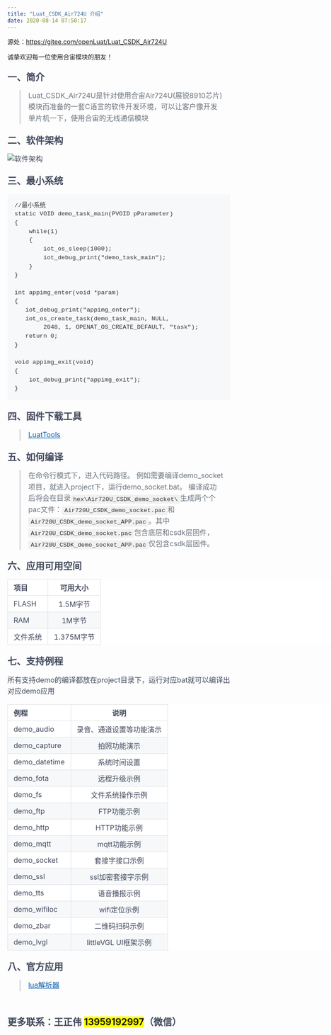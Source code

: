 ```yaml
---
title: "Luat_CSDK_Air724U 介绍"
date: 2020-08-14 07:50:17
---
```


<p>源处：<a href="https://gitee.com/openLuat/Luat_CSDK_Air724U" target="_blank">https://gitee.com/openLuat/Luat_CSDK_Air724U</a></p><p>诚挚欢迎每一位使用合宙模块的朋友！</p><h2 style="font-family: -apple-system, BlinkMacSystemFont, &quot;Segoe UI&quot;, Helvetica, Arial, &quot;Apple Color Emoji&quot;, &quot;Segoe UI Emoji&quot;, &quot;Segoe UI Symbol&quot;, &quot;Liberation Sans&quot;, &quot;PingFang SC&quot;, &quot;Microsoft YaHei&quot;, &quot;Hiragino Sans GB&quot;, &quot;Wenquanyi Micro Hei&quot;, &quot;WenQuanYi Zen Hei&quot;, &quot;ST Heiti&quot;, SimHei, SimSun, &quot;WenQuanYi Zen Hei Sharp&quot;, sans-serif; line-height: 1.25; margin: 24px 0em 16px; font-weight: 600; padding: 0em; font-size: 1.5em; position: relative; color: rgb(64, 72, 91);"><a id="一简介" class="anchor" href="https://gitee.com/openLuat/Luat_CSDK_Air724U#%E4%B8%80%E7%AE%80%E4%BB%8B" style="color: rgb(9, 94, 171); overflow-wrap: break-word; float: left; padding-right: 4px; margin-left: -20px; line-height: 1; display: block; padding-left: 30px; position: absolute; top: 0px; left: 0px; bottom: 0px;"></a>一、简介</h2><blockquote style="margin-bottom: 16px; padding: 0px 1em; color: rgb(106, 115, 125); border-left-width: 0.25em; border-left-color: rgb(223, 226, 229); font-family: -apple-system, BlinkMacSystemFont, &quot;Segoe UI&quot;, Helvetica, Arial, &quot;Apple Color Emoji&quot;, &quot;Segoe UI Emoji&quot;, &quot;Segoe UI Symbol&quot;, &quot;Liberation Sans&quot;, &quot;PingFang SC&quot;, &quot;Microsoft YaHei&quot;, &quot;Hiragino Sans GB&quot;, &quot;Wenquanyi Micro Hei&quot;, &quot;WenQuanYi Zen Hei&quot;, &quot;ST Heiti&quot;, SimHei, SimSun, &quot;WenQuanYi Zen Hei Sharp&quot;, sans-serif; font-size: 16px;"><p style="margin-right: 0em; margin-left: 0em; line-height: 1.6; word-break: break-word;">Luat_CSDK_Air724U是针对使用合宙Air724U(展锐8910芯片)模块而准备的一套C语言的软件开发环境，可以让客户像开发单片机一下，使用合宙的无线通信模块</p></blockquote><h2 style="font-family: -apple-system, BlinkMacSystemFont, &quot;Segoe UI&quot;, Helvetica, Arial, &quot;Apple Color Emoji&quot;, &quot;Segoe UI Emoji&quot;, &quot;Segoe UI Symbol&quot;, &quot;Liberation Sans&quot;, &quot;PingFang SC&quot;, &quot;Microsoft YaHei&quot;, &quot;Hiragino Sans GB&quot;, &quot;Wenquanyi Micro Hei&quot;, &quot;WenQuanYi Zen Hei&quot;, &quot;ST Heiti&quot;, SimHei, SimSun, &quot;WenQuanYi Zen Hei Sharp&quot;, sans-serif; line-height: 1.25; margin: 24px 0em 16px; font-weight: 600; padding: 0em; font-size: 1.5em; position: relative; color: rgb(64, 72, 91);"><a id="二软件架构" class="anchor" href="https://gitee.com/openLuat/Luat_CSDK_Air724U#%E4%BA%8C%E8%BD%AF%E4%BB%B6%E6%9E%B6%E6%9E%84" style="color: rgb(9, 94, 171); overflow-wrap: break-word; float: left; padding-right: 4px; margin-left: -20px; line-height: 1; display: block; padding-left: 30px; position: absolute; top: 0px; left: 0px; bottom: 0px;"></a>二、软件架构</h2><p style="margin-right: 0em; margin-bottom: 16px; margin-left: 0em; line-height: 1.6; word-break: break-word; color: rgb(64, 72, 91); font-family: -apple-system, BlinkMacSystemFont, &quot;Segoe UI&quot;, Helvetica, Arial, &quot;Apple Color Emoji&quot;, &quot;Segoe UI Emoji&quot;, &quot;Segoe UI Symbol&quot;, &quot;Liberation Sans&quot;, &quot;PingFang SC&quot;, &quot;Microsoft YaHei&quot;, &quot;Hiragino Sans GB&quot;, &quot;Wenquanyi Micro Hei&quot;, &quot;WenQuanYi Zen Hei&quot;, &quot;ST Heiti&quot;, SimHei, SimSun, &quot;WenQuanYi Zen Hei Sharp&quot;, sans-serif; font-size: 16px;"><img src="https://images.gitee.com/uploads/images/2020/0707/090924_c101da41_1221708.png" alt="软件架构" title="luat_iot_sdk_arch.png" style="box-sizing: content-box; max-width: 100%; cursor: pointer; display: inline-block !important;"></p><h2 style="font-family: -apple-system, BlinkMacSystemFont, &quot;Segoe UI&quot;, Helvetica, Arial, &quot;Apple Color Emoji&quot;, &quot;Segoe UI Emoji&quot;, &quot;Segoe UI Symbol&quot;, &quot;Liberation Sans&quot;, &quot;PingFang SC&quot;, &quot;Microsoft YaHei&quot;, &quot;Hiragino Sans GB&quot;, &quot;Wenquanyi Micro Hei&quot;, &quot;WenQuanYi Zen Hei&quot;, &quot;ST Heiti&quot;, SimHei, SimSun, &quot;WenQuanYi Zen Hei Sharp&quot;, sans-serif; line-height: 1.25; margin: 24px 0em 16px; font-weight: 600; padding: 0em; font-size: 1.5em; position: relative; color: rgb(64, 72, 91);"><a id="三最小系统" class="anchor" href="https://gitee.com/openLuat/Luat_CSDK_Air724U#%E4%B8%89%E6%9C%80%E5%B0%8F%E7%B3%BB%E7%BB%9F" style="color: rgb(9, 94, 171); overflow-wrap: break-word; float: left; padding-right: 4px; margin-left: -20px; line-height: 1; display: block; padding-left: 30px; position: absolute; top: 0px; left: 0px; bottom: 0px;"></a>三、最小系统</h2><div class="white" style="color: rgb(64, 72, 91); font-family: -apple-system, BlinkMacSystemFont, &quot;Segoe UI&quot;, Helvetica, Arial, &quot;Apple Color Emoji&quot;, &quot;Segoe UI Emoji&quot;, &quot;Segoe UI Symbol&quot;, &quot;Liberation Sans&quot;, &quot;PingFang SC&quot;, &quot;Microsoft YaHei&quot;, &quot;Hiragino Sans GB&quot;, &quot;Wenquanyi Micro Hei&quot;, &quot;WenQuanYi Zen Hei&quot;, &quot;ST Heiti&quot;, SimHei, SimSun, &quot;WenQuanYi Zen Hei Sharp&quot;, sans-serif; font-size: 16px;"><div class="highlight" style="margin-bottom: 16px;"><pre style="font-family: SFMono-Regular, Menlo, Monaco, Consolas, &quot;Liberation Mono&quot;, &quot;Courier New&quot;, monospace; font-size: 13.6px; margin-bottom: 0px; overflow-wrap: normal; padding: 16px; line-height: 1.45; background-color: rgb(246, 248, 250); border-radius: 3px; word-break: normal; tab-size: 4; color: rgb(51, 51, 51);"><span id="LC1" class="line">//最小系统</span>
<span id="LC2" class="line">static VOID demo_task_main(PVOID pParameter)</span>
<span id="LC3" class="line">{</span>
<span id="LC4" class="line">	while(1)</span>
<span id="LC5" class="line">	{</span>
<span id="LC6" class="line">		iot_os_sleep(1000);</span>
<span id="LC7" class="line">		iot_debug_print("demo_task_main");</span>
<span id="LC8" class="line">	}</span>
<span id="LC9" class="line">}</span>
<span id="LC10" class="line"></span>
<span id="LC11" class="line">int appimg_enter(void *param)</span>
<span id="LC12" class="line">{   </span>
<span id="LC13" class="line">	iot_debug_print("appimg_enter");</span>
<span id="LC14" class="line">	iot_os_create_task(demo_task_main, NULL, </span>
<span id="LC15" class="line">        2048, 1, OPENAT_OS_CREATE_DEFAULT, "task");</span>
<span id="LC16" class="line">	return 0;</span>
<span id="LC17" class="line">}</span>
<span id="LC18" class="line"></span>
<span id="LC19" class="line">void appimg_exit(void)</span>
<span id="LC20" class="line">{</span>
<span id="LC21" class="line">    iot_debug_print("appimg_exit");</span>
<span id="LC22" class="line">}</span></pre></div></div><h2 style="font-family: -apple-system, BlinkMacSystemFont, &quot;Segoe UI&quot;, Helvetica, Arial, &quot;Apple Color Emoji&quot;, &quot;Segoe UI Emoji&quot;, &quot;Segoe UI Symbol&quot;, &quot;Liberation Sans&quot;, &quot;PingFang SC&quot;, &quot;Microsoft YaHei&quot;, &quot;Hiragino Sans GB&quot;, &quot;Wenquanyi Micro Hei&quot;, &quot;WenQuanYi Zen Hei&quot;, &quot;ST Heiti&quot;, SimHei, SimSun, &quot;WenQuanYi Zen Hei Sharp&quot;, sans-serif; line-height: 1.25; margin: 24px 0em 16px; font-weight: 600; padding: 0em; font-size: 1.5em; position: relative; color: rgb(64, 72, 91);"><a id="四固件下载工具" class="anchor" href="https://gitee.com/openLuat/Luat_CSDK_Air724U#%E5%9B%9B%E5%9B%BA%E4%BB%B6%E4%B8%8B%E8%BD%BD%E5%B7%A5%E5%85%B7" style="color: rgb(9, 94, 171); overflow-wrap: break-word; float: left; padding-right: 4px; margin-left: -20px; line-height: 1; display: block; padding-left: 30px; position: absolute; top: 0px; left: 0px; bottom: 0px;"></a>四、固件下载工具</h2><blockquote style="margin-bottom: 16px; padding: 0px 1em; color: rgb(106, 115, 125); border-left-width: 0.25em; border-left-color: rgb(223, 226, 229); font-family: -apple-system, BlinkMacSystemFont, &quot;Segoe UI&quot;, Helvetica, Arial, &quot;Apple Color Emoji&quot;, &quot;Segoe UI Emoji&quot;, &quot;Segoe UI Symbol&quot;, &quot;Liberation Sans&quot;, &quot;PingFang SC&quot;, &quot;Microsoft YaHei&quot;, &quot;Hiragino Sans GB&quot;, &quot;Wenquanyi Micro Hei&quot;, &quot;WenQuanYi Zen Hei&quot;, &quot;ST Heiti&quot;, SimHei, SimSun, &quot;WenQuanYi Zen Hei Sharp&quot;, sans-serif; font-size: 16px;"><p style="margin-right: 0em; margin-left: 0em; line-height: 1.6; word-break: break-word;"><a href="http://www.openluat.com/Product/file/luatoolsV2-redirect.html" style="color: rgb(9, 94, 171); overflow-wrap: break-word;">LuatTools</a></p></blockquote><h2 style="font-family: -apple-system, BlinkMacSystemFont, &quot;Segoe UI&quot;, Helvetica, Arial, &quot;Apple Color Emoji&quot;, &quot;Segoe UI Emoji&quot;, &quot;Segoe UI Symbol&quot;, &quot;Liberation Sans&quot;, &quot;PingFang SC&quot;, &quot;Microsoft YaHei&quot;, &quot;Hiragino Sans GB&quot;, &quot;Wenquanyi Micro Hei&quot;, &quot;WenQuanYi Zen Hei&quot;, &quot;ST Heiti&quot;, SimHei, SimSun, &quot;WenQuanYi Zen Hei Sharp&quot;, sans-serif; line-height: 1.25; margin: 24px 0em 16px; font-weight: 600; padding: 0em; font-size: 1.5em; position: relative; color: rgb(64, 72, 91);"><a id="五如何编译" class="anchor" href="https://gitee.com/openLuat/Luat_CSDK_Air724U#%E4%BA%94%E5%A6%82%E4%BD%95%E7%BC%96%E8%AF%91" style="color: rgb(9, 94, 171); overflow-wrap: break-word; float: left; padding-right: 4px; margin-left: -20px; line-height: 1; display: block; padding-left: 30px; position: absolute; top: 0px; left: 0px; bottom: 0px;"></a>五、如何编译</h2><blockquote style="margin-bottom: 16px; padding: 0px 1em; color: rgb(106, 115, 125); border-left-width: 0.25em; border-left-color: rgb(223, 226, 229); font-family: -apple-system, BlinkMacSystemFont, &quot;Segoe UI&quot;, Helvetica, Arial, &quot;Apple Color Emoji&quot;, &quot;Segoe UI Emoji&quot;, &quot;Segoe UI Symbol&quot;, &quot;Liberation Sans&quot;, &quot;PingFang SC&quot;, &quot;Microsoft YaHei&quot;, &quot;Hiragino Sans GB&quot;, &quot;Wenquanyi Micro Hei&quot;, &quot;WenQuanYi Zen Hei&quot;, &quot;ST Heiti&quot;, SimHei, SimSun, &quot;WenQuanYi Zen Hei Sharp&quot;, sans-serif; font-size: 16px;"><p style="margin-right: 0em; margin-left: 0em; line-height: 1.6; word-break: break-word;">在命令行模式下，进入代码路径。 例如需要编译demo_socket项目，就进入project下，运行demo_socket.bat。 编译成功后将会在目录<code style="font-family: SFMono-Regular, Menlo, Monaco, Consolas, &quot;Liberation Mono&quot;, &quot;Courier New&quot;, monospace; padding: 0.2em 0.4em; color: rgba(0, 0, 0, 0.8); background-color: rgba(27, 31, 35, 0.05); border: 0px; font-size: 13.6px; margin: 0px; border-radius: 3px;">hex\Air720U_CSDK_demo_socket\</code>生成两个个pac文件：<code style="font-family: SFMono-Regular, Menlo, Monaco, Consolas, &quot;Liberation Mono&quot;, &quot;Courier New&quot;, monospace; padding: 0.2em 0.4em; color: rgba(0, 0, 0, 0.8); background-color: rgba(27, 31, 35, 0.05); border: 0px; font-size: 13.6px; margin: 0px; border-radius: 3px;">Air720U_CSDK_demo_socket.pac</code>和<code style="font-family: SFMono-Regular, Menlo, Monaco, Consolas, &quot;Liberation Mono&quot;, &quot;Courier New&quot;, monospace; padding: 0.2em 0.4em; color: rgba(0, 0, 0, 0.8); background-color: rgba(27, 31, 35, 0.05); border: 0px; font-size: 13.6px; margin: 0px; border-radius: 3px;">Air720U_CSDK_demo_socket_APP.pac</code>。其中<code style="font-family: SFMono-Regular, Menlo, Monaco, Consolas, &quot;Liberation Mono&quot;, &quot;Courier New&quot;, monospace; padding: 0.2em 0.4em; color: rgba(0, 0, 0, 0.8); background-color: rgba(27, 31, 35, 0.05); border: 0px; font-size: 13.6px; margin: 0px; border-radius: 3px;">Air720U_CSDK_demo_socket.pac</code>包含底层和csdk层固件，<code style="font-family: SFMono-Regular, Menlo, Monaco, Consolas, &quot;Liberation Mono&quot;, &quot;Courier New&quot;, monospace; padding: 0.2em 0.4em; color: rgba(0, 0, 0, 0.8); background-color: rgba(27, 31, 35, 0.05); border: 0px; font-size: 13.6px; margin: 0px; border-radius: 3px;">Air720U_CSDK_demo_socket_APP.pac</code>仅包含csdk层固件。</p></blockquote><h2 style="font-family: -apple-system, BlinkMacSystemFont, &quot;Segoe UI&quot;, Helvetica, Arial, &quot;Apple Color Emoji&quot;, &quot;Segoe UI Emoji&quot;, &quot;Segoe UI Symbol&quot;, &quot;Liberation Sans&quot;, &quot;PingFang SC&quot;, &quot;Microsoft YaHei&quot;, &quot;Hiragino Sans GB&quot;, &quot;Wenquanyi Micro Hei&quot;, &quot;WenQuanYi Zen Hei&quot;, &quot;ST Heiti&quot;, SimHei, SimSun, &quot;WenQuanYi Zen Hei Sharp&quot;, sans-serif; line-height: 1.25; margin: 24px 0em 16px; font-weight: 600; padding: 0em; font-size: 1.5em; position: relative; color: rgb(64, 72, 91);"><a id="六应用可用空间" class="anchor" href="https://gitee.com/openLuat/Luat_CSDK_Air724U#%E5%85%AD%E5%BA%94%E7%94%A8%E5%8F%AF%E7%94%A8%E7%A9%BA%E9%97%B4" style="color: rgb(9, 94, 171); overflow-wrap: break-word; float: left; padding-right: 4px; margin-left: -20px; line-height: 1; display: block; padding-left: 30px; position: absolute; top: 0px; left: 0px; bottom: 0px;"></a>六、应用可用空间</h2><table style="margin-top: 0px; margin-bottom: 16px; display: block; width: 942px; overflow: auto; color: rgb(64, 72, 91); font-family: -apple-system, BlinkMacSystemFont, &quot;Segoe UI&quot;, Helvetica, Arial, &quot;Apple Color Emoji&quot;, &quot;Segoe UI Emoji&quot;, &quot;Segoe UI Symbol&quot;, &quot;Liberation Sans&quot;, &quot;PingFang SC&quot;, &quot;Microsoft YaHei&quot;, &quot;Hiragino Sans GB&quot;, &quot;Wenquanyi Micro Hei&quot;, &quot;WenQuanYi Zen Hei&quot;, &quot;ST Heiti&quot;, SimHei, SimSun, &quot;WenQuanYi Zen Hei Sharp&quot;, sans-serif; font-size: 16px; background-color: rgb(255, 255, 255);"><thead><tr style="border-top: 1px solid rgb(198, 203, 209);"><th align="left" style="padding: 6px 13px; border: 1px solid rgb(223, 226, 229);">项目</th><th align="center" style="padding: 6px 13px; border: 1px solid rgb(223, 226, 229);">可用大小</th></tr></thead><tbody><tr style="border-top: 1px solid rgb(198, 203, 209);"><td align="left" style="padding: 6px 13px; border: 1px solid rgb(223, 226, 229);">FLASH</td><td align="center" style="padding: 6px 13px; border: 1px solid rgb(223, 226, 229);">1.5M字节</td></tr><tr style="background-color: rgb(246, 248, 250); border-top: 1px solid rgb(198, 203, 209);"><td align="left" style="padding: 6px 13px; border: 1px solid rgb(223, 226, 229);">RAM</td><td align="center" style="padding: 6px 13px; border: 1px solid rgb(223, 226, 229);">1M字节</td></tr><tr style="border-top: 1px solid rgb(198, 203, 209);"><td align="left" style="padding: 6px 13px; border: 1px solid rgb(223, 226, 229);">文件系统</td><td align="center" style="padding: 6px 13px; border: 1px solid rgb(223, 226, 229);">1.375M字节</td></tr></tbody></table><h2 style="font-family: -apple-system, BlinkMacSystemFont, &quot;Segoe UI&quot;, Helvetica, Arial, &quot;Apple Color Emoji&quot;, &quot;Segoe UI Emoji&quot;, &quot;Segoe UI Symbol&quot;, &quot;Liberation Sans&quot;, &quot;PingFang SC&quot;, &quot;Microsoft YaHei&quot;, &quot;Hiragino Sans GB&quot;, &quot;Wenquanyi Micro Hei&quot;, &quot;WenQuanYi Zen Hei&quot;, &quot;ST Heiti&quot;, SimHei, SimSun, &quot;WenQuanYi Zen Hei Sharp&quot;, sans-serif; line-height: 1.25; margin: 24px 0em 16px; font-weight: 600; padding: 0em; font-size: 1.5em; position: relative; color: rgb(64, 72, 91);"><a id="七支持例程" class="anchor" href="https://gitee.com/openLuat/Luat_CSDK_Air724U#%E4%B8%83%E6%94%AF%E6%8C%81%E4%BE%8B%E7%A8%8B" style="color: rgb(9, 94, 171); overflow-wrap: break-word; float: left; padding-right: 4px; margin-left: -20px; line-height: 1; display: block; padding-left: 30px; position: absolute; top: 0px; left: 0px; bottom: 0px;"></a>七、支持例程</h2><p style="margin-right: 0em; margin-bottom: 16px; margin-left: 0em; line-height: 1.6; word-break: break-word; color: rgb(64, 72, 91); font-family: -apple-system, BlinkMacSystemFont, &quot;Segoe UI&quot;, Helvetica, Arial, &quot;Apple Color Emoji&quot;, &quot;Segoe UI Emoji&quot;, &quot;Segoe UI Symbol&quot;, &quot;Liberation Sans&quot;, &quot;PingFang SC&quot;, &quot;Microsoft YaHei&quot;, &quot;Hiragino Sans GB&quot;, &quot;Wenquanyi Micro Hei&quot;, &quot;WenQuanYi Zen Hei&quot;, &quot;ST Heiti&quot;, SimHei, SimSun, &quot;WenQuanYi Zen Hei Sharp&quot;, sans-serif; font-size: 16px;">所有支持demo的编译都放在project目录下，运行对应bat就可以编译出对应demo应用</p><table style="margin-top: 0px; margin-bottom: 16px; display: block; width: 942px; overflow: auto; color: rgb(64, 72, 91); font-family: -apple-system, BlinkMacSystemFont, &quot;Segoe UI&quot;, Helvetica, Arial, &quot;Apple Color Emoji&quot;, &quot;Segoe UI Emoji&quot;, &quot;Segoe UI Symbol&quot;, &quot;Liberation Sans&quot;, &quot;PingFang SC&quot;, &quot;Microsoft YaHei&quot;, &quot;Hiragino Sans GB&quot;, &quot;Wenquanyi Micro Hei&quot;, &quot;WenQuanYi Zen Hei&quot;, &quot;ST Heiti&quot;, SimHei, SimSun, &quot;WenQuanYi Zen Hei Sharp&quot;, sans-serif; font-size: 16px; background-color: rgb(255, 255, 255);"><thead><tr style="border-top: 1px solid rgb(198, 203, 209);"><th align="left" style="padding: 6px 13px; border: 1px solid rgb(223, 226, 229);">例程</th><th align="center" style="padding: 6px 13px; border: 1px solid rgb(223, 226, 229);">说明</th></tr></thead><tbody><tr style="border-top: 1px solid rgb(198, 203, 209);"><td align="left" style="padding: 6px 13px; border: 1px solid rgb(223, 226, 229);">demo_audio</td><td align="center" style="padding: 6px 13px; border: 1px solid rgb(223, 226, 229);">录音、通道设置等功能演示</td></tr><tr style="background-color: rgb(246, 248, 250); border-top: 1px solid rgb(198, 203, 209);"><td align="left" style="padding: 6px 13px; border: 1px solid rgb(223, 226, 229);">demo_capture</td><td align="center" style="padding: 6px 13px; border: 1px solid rgb(223, 226, 229);">拍照功能演示</td></tr><tr style="border-top: 1px solid rgb(198, 203, 209);"><td align="left" style="padding: 6px 13px; border: 1px solid rgb(223, 226, 229);">demo_datetime</td><td align="center" style="padding: 6px 13px; border: 1px solid rgb(223, 226, 229);">系统时间设置</td></tr><tr style="background-color: rgb(246, 248, 250); border-top: 1px solid rgb(198, 203, 209);"><td align="left" style="padding: 6px 13px; border: 1px solid rgb(223, 226, 229);">demo_fota</td><td align="center" style="padding: 6px 13px; border: 1px solid rgb(223, 226, 229);">远程升级示例</td></tr><tr style="border-top: 1px solid rgb(198, 203, 209);"><td align="left" style="padding: 6px 13px; border: 1px solid rgb(223, 226, 229);">demo_fs</td><td align="center" style="padding: 6px 13px; border: 1px solid rgb(223, 226, 229);">文件系统操作示例</td></tr><tr style="background-color: rgb(246, 248, 250); border-top: 1px solid rgb(198, 203, 209);"><td align="left" style="padding: 6px 13px; border: 1px solid rgb(223, 226, 229);">demo_ftp</td><td align="center" style="padding: 6px 13px; border: 1px solid rgb(223, 226, 229);">FTP功能示例</td></tr><tr style="border-top: 1px solid rgb(198, 203, 209);"><td align="left" style="padding: 6px 13px; border: 1px solid rgb(223, 226, 229);">demo_http</td><td align="center" style="padding: 6px 13px; border: 1px solid rgb(223, 226, 229);">HTTP功能示例</td></tr><tr style="background-color: rgb(246, 248, 250); border-top: 1px solid rgb(198, 203, 209);"><td align="left" style="padding: 6px 13px; border: 1px solid rgb(223, 226, 229);">demo_mqtt</td><td align="center" style="padding: 6px 13px; border: 1px solid rgb(223, 226, 229);">mqtt功能示例</td></tr><tr style="border-top: 1px solid rgb(198, 203, 209);"><td align="left" style="padding: 6px 13px; border: 1px solid rgb(223, 226, 229);">demo_socket</td><td align="center" style="padding: 6px 13px; border: 1px solid rgb(223, 226, 229);">套接字接口示例</td></tr><tr style="background-color: rgb(246, 248, 250); border-top: 1px solid rgb(198, 203, 209);"><td align="left" style="padding: 6px 13px; border: 1px solid rgb(223, 226, 229);">demo_ssl</td><td align="center" style="padding: 6px 13px; border: 1px solid rgb(223, 226, 229);">ssl加密套接字示例</td></tr><tr style="border-top: 1px solid rgb(198, 203, 209);"><td align="left" style="padding: 6px 13px; border: 1px solid rgb(223, 226, 229);">demo_tts</td><td align="center" style="padding: 6px 13px; border: 1px solid rgb(223, 226, 229);">语音播报示例</td></tr><tr style="background-color: rgb(246, 248, 250); border-top: 1px solid rgb(198, 203, 209);"><td align="left" style="padding: 6px 13px; border: 1px solid rgb(223, 226, 229);">demo_wifiloc</td><td align="center" style="padding: 6px 13px; border: 1px solid rgb(223, 226, 229);">wifi定位示例</td></tr><tr style="border-top: 1px solid rgb(198, 203, 209);"><td align="left" style="padding: 6px 13px; border: 1px solid rgb(223, 226, 229);">demo_zbar</td><td align="center" style="padding: 6px 13px; border: 1px solid rgb(223, 226, 229);">二维码扫码示例</td></tr><tr style="background-color: rgb(246, 248, 250); border-top: 1px solid rgb(198, 203, 209);"><td align="left" style="padding: 6px 13px; border: 1px solid rgb(223, 226, 229);">demo_lvgl</td><td align="center" style="padding: 6px 13px; border: 1px solid rgb(223, 226, 229);">littleVGL UI框架示例</td></tr></tbody></table><h2 style="font-family: -apple-system, BlinkMacSystemFont, &quot;Segoe UI&quot;, Helvetica, Arial, &quot;Apple Color Emoji&quot;, &quot;Segoe UI Emoji&quot;, &quot;Segoe UI Symbol&quot;, &quot;Liberation Sans&quot;, &quot;PingFang SC&quot;, &quot;Microsoft YaHei&quot;, &quot;Hiragino Sans GB&quot;, &quot;Wenquanyi Micro Hei&quot;, &quot;WenQuanYi Zen Hei&quot;, &quot;ST Heiti&quot;, SimHei, SimSun, &quot;WenQuanYi Zen Hei Sharp&quot;, sans-serif; line-height: 1.25; margin: 24px 0em 16px; font-weight: 600; padding: 0em; font-size: 1.5em; position: relative; color: rgb(64, 72, 91);"><a id="八官方应用" class="anchor" href="https://gitee.com/openLuat/Luat_CSDK_Air724U#%E5%85%AB%E5%AE%98%E6%96%B9%E5%BA%94%E7%94%A8" style="color: rgb(9, 94, 171); overflow-wrap: break-word; float: left; padding-right: 4px; margin-left: -20px; line-height: 1; display: block; padding-left: 30px; position: absolute; top: 0px; left: 0px; bottom: 0px;"></a>八、官方应用</h2><blockquote style="padding: 0px 1em; color: rgb(106, 115, 125); border-left-width: 0.25em; border-left-color: rgb(223, 226, 229); font-family: -apple-system, BlinkMacSystemFont, &quot;Segoe UI&quot;, Helvetica, Arial, &quot;Apple Color Emoji&quot;, &quot;Segoe UI Emoji&quot;, &quot;Segoe UI Symbol&quot;, &quot;Liberation Sans&quot;, &quot;PingFang SC&quot;, &quot;Microsoft YaHei&quot;, &quot;Hiragino Sans GB&quot;, &quot;Wenquanyi Micro Hei&quot;, &quot;WenQuanYi Zen Hei&quot;, &quot;ST Heiti&quot;, SimHei, SimSun, &quot;WenQuanYi Zen Hei Sharp&quot;, sans-serif; font-size: 16px; margin-bottom: 0px !important;"><p style="margin-right: 0em; margin-left: 0em; line-height: 1.6; word-break: break-word;"><a href="https://gitee.com/openLuat/Luat_CSDK_Air724U/blob/master/app/elua/LUA%E8%A7%A3%E6%9E%90%E5%99%A8%E5%BC%80%E6%BA%90%E6%96%87%E6%A1%A3.md" style="color: rgb(9, 94, 171); overflow-wrap: break-word;">lua解析器</a></p></blockquote><p><br></p><h2 style="font-family: -apple-system, BlinkMacSystemFont, &quot;Segoe UI&quot;, Helvetica, Arial, &quot;Apple Color Emoji&quot;, &quot;Segoe UI Emoji&quot;, &quot;Segoe UI Symbol&quot;, &quot;Liberation Sans&quot;, &quot;PingFang SC&quot;, &quot;Microsoft YaHei&quot;, &quot;Hiragino Sans GB&quot;, &quot;Wenquanyi Micro Hei&quot;, &quot;WenQuanYi Zen Hei&quot;, &quot;ST Heiti&quot;, SimHei, SimSun, &quot;WenQuanYi Zen Hei Sharp&quot;, sans-serif; font-weight: 600; line-height: 1.25; margin: 24px 0em 16px; font-size: 1.5em; padding: 0em; position: relative;"><span style="color: rgb(64, 72, 91);">更多联系：王正伟&nbsp;</span><font color="#000000" style="background-color: rgb(255, 255, 0);">13959192997</font><font color="#40485b">（微信）</font></h2>
